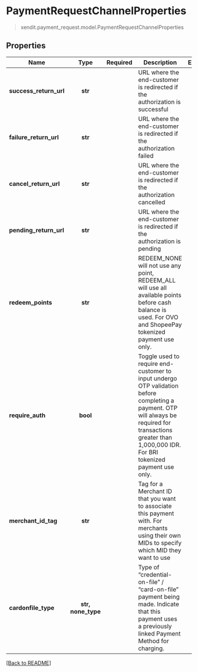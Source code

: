 # PaymentRequestChannelProperties
> xendit.payment_request.model.PaymentRequestChannelProperties


## Properties
| Name | Type | Required | Description | Examples |
|------------|:-------------:|:-------------:|-------------|:-------------:|
| **success_return_url** | **str** | | URL where the end-customer is redirected if the authorization is successful  |  |
| **failure_return_url** | **str** | | URL where the end-customer is redirected if the authorization failed  |  |
| **cancel_return_url** | **str** | | URL where the end-customer is redirected if the authorization cancelled  |  |
| **pending_return_url** | **str** | | URL where the end-customer is redirected if the authorization is pending  |  |
| **redeem_points** | **str** | | REDEEM_NONE will not use any point, REDEEM_ALL will use all available points before cash balance is used. For OVO and ShopeePay tokenized payment use only.  |  |
| **require_auth** | **bool** | | Toggle used to require end-customer to input undergo OTP validation before completing a payment. OTP will always be required for transactions greater than 1,000,000 IDR. For BRI tokenized payment use only.  |  |
| **merchant_id_tag** | **str** | | Tag for a Merchant ID that you want to associate this payment with. For merchants using their own MIDs to specify which MID they want to use   |  |
| **cardonfile_type** | **str, none_type** | | Type of “credential-on-file” / “card-on-file” payment being made. Indicate that this payment uses a previously linked Payment Method for charging.  |  |


[[Back to README]](../../README.md)


